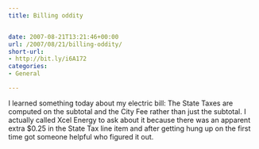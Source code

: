 ```yaml
---
title: Billing oddity


date: 2007-08-21T13:21:46+00:00
url: /2007/08/21/billing-oddity/
short-url:
- http://bit.ly/i6A172
categories:
- General

---
```

<div class='microid-mailto+http:sha1:15a8d7f8d84f70bed22b7d36559c10ed24f183e7'>

I learned something today about my electric bill: The State Taxes are computed on the subtotal and the City Fee rather than just the subtotal. I actually called Xcel Energy to ask about it because there was an apparent extra $0.25 in the State Tax line item and after getting hung up on the first time got someone helpful who figured it out.

